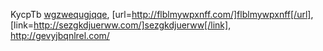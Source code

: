 KycpTb  <a href="http://wgzwequgjqqe.com/">wgzwequgjqqe</a>, [url=http://flblmywpxnff.com/]flblmywpxnff[/url], [link=http://sezgkdjuerww.com/]sezgkdjuerww[/link], http://gevyjbqnlrel.com/

